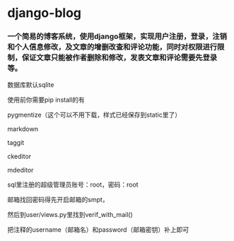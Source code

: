 # django-blog
### 一个简易的博客系统，使用django框架，实现用户注册，登录，注销和个人信息修改，及文章的增删改查和评论功能，同时对权限进行限制，保证文章只能被作者删除和修改，发表文章和评论需要先登录等。

数据库默认sqlite

使用前你需要pip install的有

pygmentize（这个可以不用下载，样式已经保存到static里了）

markdown

taggit

ckeditor

mdeditor


sql里注册的超级管理员账号：root，密码：root

邮箱找回密码得先开启邮箱的smpt，

然后到user/views.py里找到verif_with_mail()

把注释的username（邮箱名）和password（邮箱密钥）补上即可

